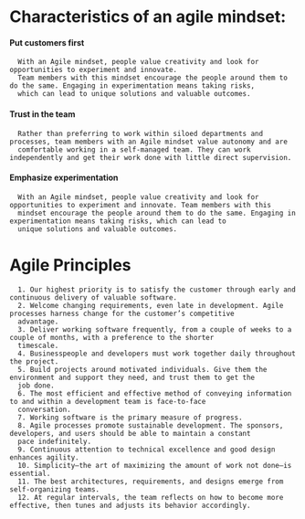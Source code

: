 # Characteristics of an agile mindset:   
#### Put customers first   
      With an Agile mindset, people value creativity and look for opportunities to experiment and innovate. 
      Team members with this mindset encourage the people around them to do the same. Engaging in experimentation means taking risks, 
      which can lead to unique solutions and valuable outcomes.   
#### Trust in the team   
      Rather than preferring to work within siloed departments and processes, team members with an Agile mindset value autonomy and are 
      comfortable working in a self-managed team. They can work independently and get their work done with little direct supervision.
#### Emphasize experimentation    
      With an Agile mindset, people value creativity and look for opportunities to experiment and innovate. Team members with this 
      mindset encourage the people around them to do the same. Engaging in experimentation means taking risks, which can lead to 
      unique solutions and valuable outcomes.

# Agile Principles   
      1. Our highest priority is to satisfy the customer through early and continuous delivery of valuable software.
      2. Welcome changing requirements, even late in development. Agile processes harness change for the customer’s competitive 
      advantage.
      3. Deliver working software frequently, from a couple of weeks to a couple of months, with a preference to the shorter 
      timescale.
      4. Businesspeople and developers must work together daily throughout the project.
      5. Build projects around motivated individuals. Give them the environment and support they need, and trust them to get the
      job done.
      6. The most efficient and effective method of conveying information to and within a development team is face-to-face
      conversation.
      7. Working software is the primary measure of progress.
      8. Agile processes promote sustainable development. The sponsors, developers, and users should be able to maintain a constant
      pace indefinitely.
      9. Continuous attention to technical excellence and good design enhances agility.
      10. Simplicity—the art of maximizing the amount of work not done—is essential.
      11. The best architectures, requirements, and designs emerge from self-organizing teams.
      12. At regular intervals, the team reflects on how to become more effective, then tunes and adjusts its behavior accordingly.
